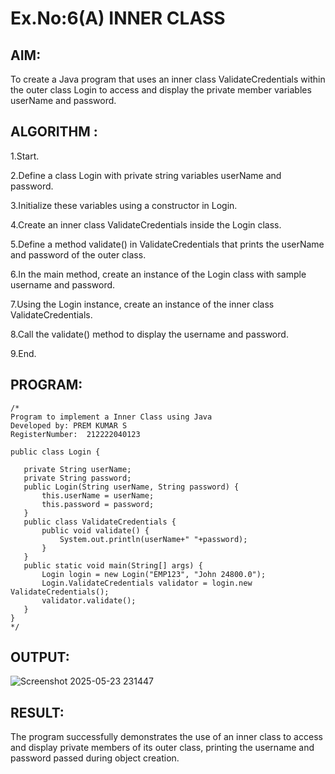 # Ex.No:6(A)  INNER CLASS
## AIM:
To create a Java program that uses an inner class ValidateCredentials within the outer class Login to access and display the private member variables userName and password.

## ALGORITHM :
1.Start.

2.Define a class Login with private string variables userName and password.

3.Initialize these variables using a constructor in Login.

4.Create an inner class ValidateCredentials inside the Login class.

5.Define a method validate() in ValidateCredentials that prints the userName and password of the outer class.

6.In the main method, create an instance of the Login class with sample username and password.

7.Using the Login instance, create an instance of the inner class ValidateCredentials.

8.Call the validate() method to display the username and password.

9.End.






## PROGRAM:
 ```
/*
Program to implement a Inner Class using Java
Developed by: PREM KUMAR S
RegisterNumber:  212222040123

public class Login {

    private String userName;
    private String password;
    public Login(String userName, String password) {
        this.userName = userName;
        this.password = password;
    }
    public class ValidateCredentials {
        public void validate() {
            System.out.println(userName+" "+password);
        }
    }
    public static void main(String[] args) {
        Login login = new Login("EMP123", "John 24800.0");
        Login.ValidateCredentials validator = login.new ValidateCredentials();
        validator.validate();
    }
}
*/
```









## OUTPUT:
![Screenshot 2025-05-23 231447](https://github.com/user-attachments/assets/5baf1bdf-fe93-4f24-b61c-a9807dfe6fff)



## RESULT:
The program successfully demonstrates the use of an inner class to access and display private members of its outer class, printing the username and password passed during object creation.

